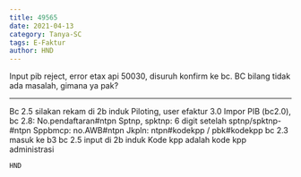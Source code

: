 ```yaml
---
title: 49565
date: 2021-04-13
category: Tanya-SC
tags: E-Faktur
author: HND
---
```


Input pib reject, error etax api 50030, disuruh konfirm ke bc. BC bilang tidak ada masalah, gimana ya pak?

---

Bc 2.5 silakan rekam di 2b induk Piloting, user efaktur 3.0 Impor PIB (bc2.0), bc 2.8: No.pendaftaran#ntpn Sptnp, spktnp: 6 digit setelah sptnp/spktnp- #ntpn Sppbmcp: no.AWB#ntpn Jkpln: ntpn#kodekpp / pbk#kodekpp bc 2.3 masuk ke b3 bc 2.5 input di 2b induk Kode kpp adalah kode kpp administrasi

`HND`
